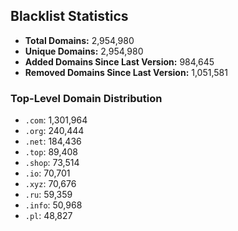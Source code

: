 ## Blacklist Statistics

- **Total Domains:** 2,954,980
- **Unique Domains:** 2,954,980
- **Added Domains Since Last Version:** 984,645
- **Removed Domains Since Last Version:** 1,051,581

### Top-Level Domain Distribution

-  `.com`: 1,301,964
-  `.org`: 240,444
-  `.net`: 184,436
-  `.top`: 89,408
-  `.shop`: 73,514
-  `.io`: 70,701
-  `.xyz`: 70,676
-  `.ru`: 59,359
-  `.info`: 50,968
-  `.pl`: 48,827
